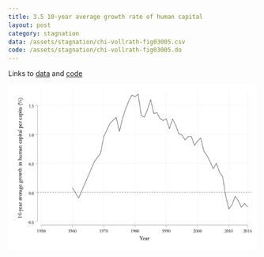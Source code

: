 ```yaml
---
title: 3.5 10-year average growth rate of human capital
layout: post
category: stagnation
data: /assets/stagnation/chi-vollrath-fig03005.csv
code: /assets/stagnation/chi-vollrath-fig03005.do
---
```


Links to [data](/assets/stagnation/chi-vollrath-fig03005.csv) and [code](/assets/stagnation/chi-vollrath-fig03005.do) 

![3.5 10-year average growth rate of human capital](/assets/stagnation/chi-vollrath-fig03005.png)
